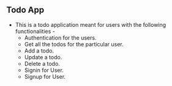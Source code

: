 ## Todo App
- This is a todo application meant for users with the following
 functionalities -
  - Authentication for the users.
  - Get all the todos for the particular user.
  - Add a todo.
  - Update a todo.
  - Delete a todo.
  - Signin for User.
  - Signup for User.